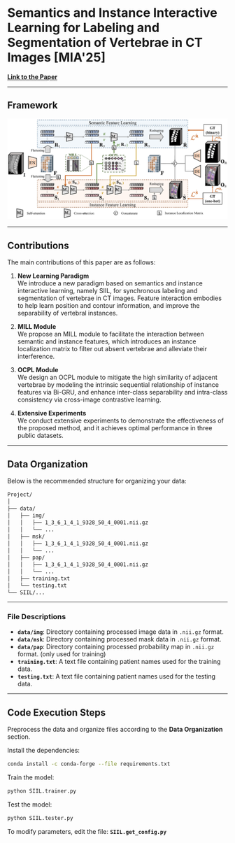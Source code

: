 # Semantics and Instance Interactive Learning for Labeling and Segmentation of Vertebrae in CT Images [MIA'25] 

[**Link to the Paper**](https://www.sciencedirect.com/science/article/abs/pii/S1361841524003050)  

---

## Framework  

![Framework](framework.png)

---

## Contributions  

The main contributions of this paper are as follows:  

1. **New Learning Paradigm**  
   We introduce a new paradigm based on semantics and instance interactive learning, namely SIIL, for synchronous labeling and segmentation of vertebrae in CT images. Feature interaction embodies to help learn position and contour information, and improve the separability of vertebral instances.  

2. **MILL Module**  
   We propose an MILL module to facilitate the interaction between semantic and instance features, which introduces an instance localization matrix to filter out absent vertebrae and alleviate their interference.

3. **OCPL Module**  
   We design an OCPL module to mitigate the high similarity of adjacent vertebrae by modeling the intrinsic sequential relationship of instance features via Bi-GRU, and enhance inter-class separability and intra-class consistency via cross-image contrastive learning. 

4. **Extensive Experiments**  
   We conduct extensive experiments to demonstrate the effectiveness of the proposed method, and it achieves optimal performance in three public datasets.

---

## Data Organization  

Below is the recommended structure for organizing your data:  

```plaintext
Project/  
│  
├── data/  
│   ├── img/  
│   │   ├── 1_3_6_1_4_1_9328_50_4_0001.nii.gz
│   │   └── ...
│   ├── msk/  
│   │   ├── 1_3_6_1_4_1_9328_50_4_0001.nii.gz 
│   │   └── ...
│   ├── pap/  
│   │   ├── 1_3_6_1_4_1_9328_50_4_0001.nii.gz 
│   │   └── ...
│   ├── training.txt
│   └── testing.txt
└── SIIL/...
```

---

### File Descriptions  

- **`data/img`**: Directory containing processed image data in `.nii.gz` format.  
- **`data/msk`**: Directory containing processed mask data in `.nii.gz` format.
- **`data/pap`**: Directory containing processed probability map in `.nii.gz` format. (only used for training)  
- **`training.txt`**: A text file containing patient names used for the training data.  
- **`testing.txt`**: A text file containing patient names used for the testing data.

---

## Code Execution Steps

Preprocess the data and organize files according to the **Data Organization** section.

Install the dependencies:  
   ```bash  
   conda install -c conda-forge --file requirements.txt
   ```
Train the model:
   ```bash  
   python SIIL.trainer.py  
   ```
Test the model:
   ```bash  
   python SIIL.tester.py  
   ```
To modify parameters, edit the file:  **`SIIL.get_config.py`**
